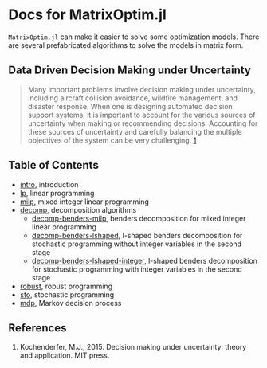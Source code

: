 
# Docs for MatrixOptim.jl

`MatrixOptim.jl` can make it easier to solve some optimization models. There are several prefabricated algorithms to solve the models in matrix form.

## Data Driven Decision Making under Uncertainty

> Many important problems involve decision making under uncertainty, including aircraft collision avoidance, wildfire management, and disaster response. When one is designing automated decision support systems, it is important to account for the various sources of uncertainty when making or recommending decisions. Accounting for these sources of uncertainty and carefully balancing the multiple objectives of the system can be very challenging. [1]

## Table of Contents

- [intro], introduction
- [lp], linear programming
- [milp], mixed integer linear programming
- [decomp], decomposition algorithms
  * [decomp-benders-milp], benders decomposition for mixed integer linear programming
  * [decomp-benders-lshaped], l-shaped benders decomposition for stochastic programming without integer variables in the second stage
  * [decomp-benders-lshaped-integer], l-shaped benders decomposition for stochastic programming with integer variables in the second stage
- [robust], robust programming
- [sto], stochastic programming
- [mdp], Markov decision process

## References

1. Kochenderfer, M.J., 2015. Decision making under uncertainty: theory and application. MIT press.

[intro]: ./1-intro.md
[lp]: ./2-lp.md
[milp]: ./3-milp.md
[decomp]: ./4-decomp.md
[decomp-benders-milp]: ./4-1.md
[decomp-benders-lshaped]: ./4-2.md
[decomp-benders-lshaped-integer]: ./4-3.md
[robust]: ./5-robust.md
[sto]: ./6-sto.md
[mdp]: ./7-mdp.md

[1]: https://books.google.dk/books?hl=en&lr=&id=hUBWCgAAQBAJ&oi=fnd&pg=PR7&dq=decision+making+under+uncertainty+theory&ots=529NaoMOT3&sig=bZmuKQa-w9fE_uwu_wWmnIgGUmY&redir_esc=y#v=onepage&q=decision%20making%20under%20uncertainty%20theory&f=false
[2]: http://eaton.math.rpi.edu/CourseMaterials/PreviousSemesters/PreviousSemesters/Spring08/JM6640/tebboth.pdf

